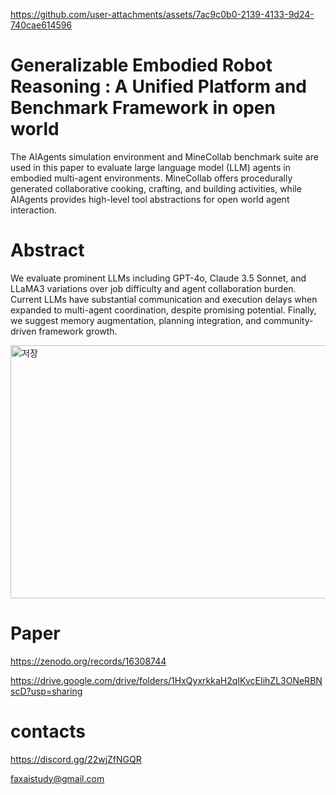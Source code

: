 https://github.com/user-attachments/assets/7ac9c0b0-2139-4133-9d24-740cae614596
# Generalizable Embodied Robot Reasoning : A Unified Platform and Benchmark Framework in open world
The AIAgents simulation environment and MineCollab benchmark suite are used in this paper to evaluate large language model (LLM) agents in embodied multi-agent environments. MineCollab offers procedurally generated collaborative cooking, crafting, and building activities, while AIAgents provides high-level tool abstractions for open world agent interaction.
# Abstract
We evaluate prominent LLMs including GPT-4o, Claude 3.5 Sonnet, and LLaMA3 variations over job difficulty and agent collaboration burden. Current LLMs have substantial communication and execution delays when expanded to multi-agent coordination, despite promising potential. Finally, we suggest memory augmentation, planning integration, and community-driven framework growth.

<img width="767" height="405" alt="저장" src="https://github.com/user-attachments/assets/db28ae7d-a2a0-4124-b268-334c44323e4e" />

# Paper
https://zenodo.org/records/16308744

https://drive.google.com/drive/folders/1HxQyxrkkaH2qIKvcEIihZL3ONeRBNscD?usp=sharing

# contacts
https://discord.gg/22wjZfNGQR

faxaistudy@gmail.com
